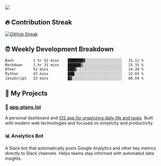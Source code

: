 ![](http://github-profile-summary-cards.vercel.app/api/cards/profile-details?username=sivori&theme=nightowl)

## 🔥 Contribution Streak
[![GitHub Streak](https://github-readme-streak-stats-murex-one.vercel.app?user=sivori&theme=nightowl&hide_border=true&card_width=700&card_height=200&ring=EBE011&fire=EB9B1B)](https://git.io/streak-stats)

## ⏰ Weekly Development Breakdown
<!--START_SECTION:waka-->

```txt
Bash         1 hr 52 mins    ███████▓░░░░░░░░░░░░░░░░░   31.12 %
Markdown     1 hr 31 mins    ██████▒░░░░░░░░░░░░░░░░░░   25.31 %
Other        52 mins         ███▓░░░░░░░░░░░░░░░░░░░░░   14.39 %
Python       43 mins         ███░░░░░░░░░░░░░░░░░░░░░░   12.03 %
JavaScript   23 mins         █▓░░░░░░░░░░░░░░░░░░░░░░░   06.59 %
```

<!--END_SECTION:waka-->

## 🚀 My Projects

### 📱 [app.plans.lol](https://app.plans.lol)
A personal dashboard and [iOS app for organizing daily life and tasks](https://apps.apple.com/us/app/plans-lol/id6703607762). Built with modern web technologies and focused on simplicity and productivity.

### 📊 Analytics Bot
A Slack bot that automatically posts Google Analytics and other key metrics directly to Slack channels. Helps teams stay informed with automated data insights.

